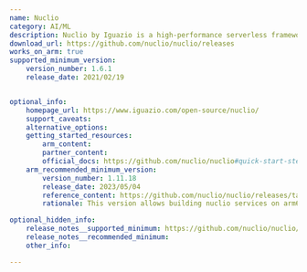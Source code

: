 ```yaml
---
name: Nuclio
category: AI/ML
description: Nuclio by Iguazio is a high-performance serverless framework for real-time data and machine learning workloads. It enables developers to deploy inference functions with sub-second latency, making it ideal for integrating into AI pipelines and production-grade model serving. 
download_url: https://github.com/nuclio/nuclio/releases
works_on_arm: true
supported_minimum_version:
    version_number: 1.6.1
    release_date: 2021/02/19


optional_info:
    homepage_url: https://www.iguazio.com/open-source/nuclio/
    support_caveats:
    alternative_options:
    getting_started_resources:
        arm_content:
        partner_content:
        official_docs: https://github.com/nuclio/nuclio#quick-start-steps
    arm_recommended_minimum_version:
        version_number: 1.11.18
        release_date: 2023/05/04
        reference_content: https://github.com/nuclio/nuclio/releases/tag/1.11.18
        rationale: This version allows building nuclio services on arm64-based systems, fixes building java & go runtimes for arm, and also fixes building images for arm.

optional_hidden_info:
    release_notes__supported_minimum: https://github.com/nuclio/nuclio/releases/tag/1.6.0
    release_notes__recommended_minimum:
    other_info:

---
```

